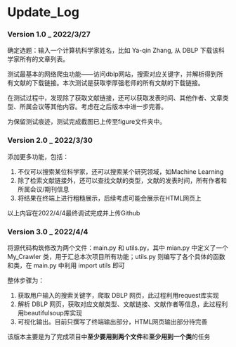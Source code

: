 # Update_Log



### Version 1.0 _ 2022/3/27

确定选题：输入一个计算机科学家姓名，比如 Ya-qin Zhang, 从 DBLP 下载该科学家所有的文章列表。

测试最基本的网络爬虫功能——访问dblp网站，搜索对应关键字，并解析得到所有文献的下载链接。本次测试是获取李厚强老师的所有文献的下载链接。

在测试过程中，发现除了获取文献链接，还可以获取发表时间、其他作者、文章类型、所属会议等其他内容。考虑在之后版本中进一步完善。

为保留测试痕迹，测试完成截图已上传至figure文件夹中。



### Version 2.0 _ 2022/3/30

添加更多功能，包括：

1. 不仅可以搜索某位科学家，还可以搜索某个研究领域，如Machine Learning
2. 除了检索文献链接外，还可以查找文献的类型，文献的发表时间，所有作者和所属会议/期刊信息
3. 将结果在终端上进行粗糙展示，后续考虑可能会展示在HTML网页上

以上内容在2022/4/4最终调试完成并上传Github



### Version 3.0 _ 2022/4/4

将源代码构筑修改为两个文件：main.py 和 utils.py，其中 mian.py 中定义了一个 My_Crawler 类，用于汇总本次项目所有功能；utils.py 则编写了各个具体的函数和类，在 main.py 中利用 import utils 即可

整体步骤为：

1. 获取用户输入的搜索关键字，爬取 DBLP 网页，此过程利用request库实现
2. 解析 DBLP 网页，获取对应文献类型、文献链接、文献作者等信息，此过程利用beautifulsoup库实现
3. 可视化输出。目前只撰写了终端输出部分，HTML网页输出部分待完善

该版本主要是为了完成项目中**至少要用到两个文件**和**至少用到一个类**的任务